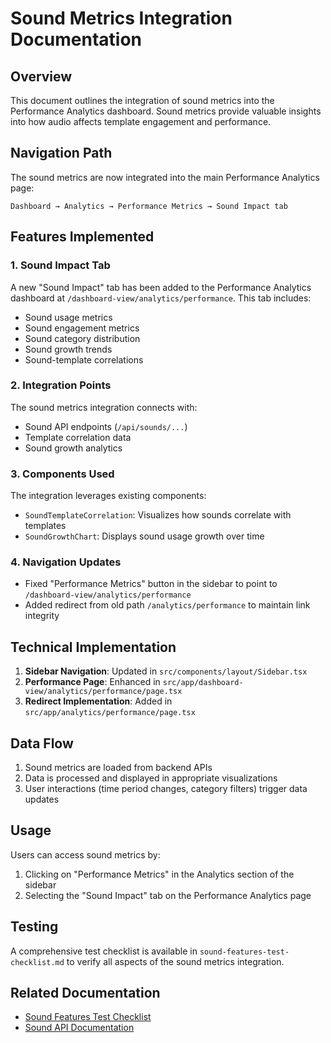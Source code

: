 # Sound Metrics Integration Documentation

## Overview

This document outlines the integration of sound metrics into the Performance Analytics dashboard. Sound metrics provide valuable insights into how audio affects template engagement and performance.

## Navigation Path

The sound metrics are now integrated into the main Performance Analytics page:

```
Dashboard → Analytics → Performance Metrics → Sound Impact tab
```

## Features Implemented

### 1. Sound Impact Tab

A new "Sound Impact" tab has been added to the Performance Analytics dashboard at `/dashboard-view/analytics/performance`. This tab includes:

- Sound usage metrics
- Sound engagement metrics
- Sound category distribution
- Sound growth trends
- Sound-template correlations

### 2. Integration Points

The sound metrics integration connects with:

- Sound API endpoints (`/api/sounds/...`)
- Template correlation data
- Sound growth analytics

### 3. Components Used

The integration leverages existing components:

- `SoundTemplateCorrelation`: Visualizes how sounds correlate with templates
- `SoundGrowthChart`: Displays sound usage growth over time

### 4. Navigation Updates

- Fixed "Performance Metrics" button in the sidebar to point to `/dashboard-view/analytics/performance`
- Added redirect from old path `/analytics/performance` to maintain link integrity

## Technical Implementation

1. **Sidebar Navigation**: Updated in `src/components/layout/Sidebar.tsx`
2. **Performance Page**: Enhanced in `src/app/dashboard-view/analytics/performance/page.tsx`
3. **Redirect Implementation**: Added in `src/app/analytics/performance/page.tsx`

## Data Flow

1. Sound metrics are loaded from backend APIs
2. Data is processed and displayed in appropriate visualizations
3. User interactions (time period changes, category filters) trigger data updates

## Usage

Users can access sound metrics by:

1. Clicking on "Performance Metrics" in the Analytics section of the sidebar
2. Selecting the "Sound Impact" tab on the Performance Analytics page

## Testing

A comprehensive test checklist is available in `sound-features-test-checklist.md` to verify all aspects of the sound metrics integration.

## Related Documentation

- [Sound Features Test Checklist](./sound-features-test-checklist.md)
- [Sound API Documentation](./src/app/api/sounds/README.md) 